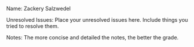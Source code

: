 Name: Zackery Salzwedel

Unresolved Issues: Place your unresolved issues here. Include things you tried to resolve them. 

Notes: The more concise and detailed the notes, the better the grade.  

###
